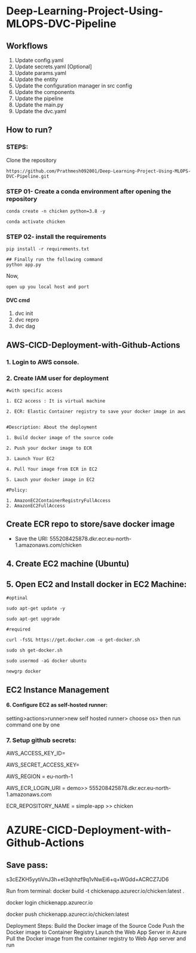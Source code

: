 # Deep-Learning-Project-Using-MLOPS-DVC-Pipeline

## Workflows
1. Update config.yaml
2. Update secrets.yaml [Optional]
3. Update params.yaml
4. Update the entity
5. Update the configuration manager in src config
6. Update the components
7. Update the pipeline
8. Update the main.py
9. Update the dvc.yaml

## How to run?
### STEPS:
Clone the repository
```
https://github.com/Prathmesh092001/Deep-Learning-Project-Using-MLOPS-DVC-Pipeline.git

```

### STEP 01- Create a conda environment after opening the repository
```
conda create -n chicken python=3.8 -y

conda activate chicken

```

### STEP 02- install the requirements
```
pip install -r requirements.txt

```
```
## Finally run the following command
python app.py

```
Now,
```
open up you local host and port
```
#### DVC cmd
1. dvc init
2. dvc repro
3. dvc dag

## AWS-CICD-Deployment-with-Github-Actions
### 1. Login to AWS console.
### 2. Create IAM user for deployment

```
#with specific access

1. EC2 access : It is virtual machine

2. ECR: Elastic Container registry to save your docker image in aws


#Description: About the deployment

1. Build docker image of the source code

2. Push your docker image to ECR

3. Launch Your EC2 

4. Pull Your image from ECR in EC2

5. Lauch your docker image in EC2

#Policy:

1. AmazonEC2ContainerRegistryFullAccess
2. AmazonEC2FullAccess

```
## Create ECR repo to store/save docker image

- Save the URI: 555208425878.dkr.ecr.eu-north-1.amazonaws.com/chicken

## 4. Create EC2 machine (Ubuntu)
## 5. Open EC2 and Install docker in EC2 Machine:
```
#optinal

sudo apt-get update -y

sudo apt-get upgrade

#required

curl -fsSL https://get.docker.com -o get-docker.sh

sudo sh get-docker.sh

sudo usermod -aG docker ubuntu

newgrp docker
```

## EC2 Instance Management

#### 6. Configure EC2 as self-hosted runner:

setting>actions>runner>new self hosted runner> choose os> then run command one by one


### 7. Setup github secrets:

AWS_ACCESS_KEY_ID=

AWS_SECRET_ACCESS_KEY=

AWS_REGION = eu-north-1

AWS_ECR_LOGIN_URI = demo>>  555208425878.dkr.ecr.eu-north-1.amazonaws.com

ECR_REPOSITORY_NAME = simple-app >> chicken
 

# AZURE-CICD-Deployment-with-Github-Actions
## Save pass:
s3cEZKH5yytiVnJ3h+eI3qhhzf9q1vNwEi6+q+WGdd+ACRCZ7JD6

Run from terminal:
docker build -t chickenapp.azurecr.io/chicken:latest .

docker login chickenapp.azurecr.io

docker push chickenapp.azurecr.io/chicken:latest

Deployment Steps:
Build the Docker image of the Source Code
Push the Docker image to Container Registry
Launch the Web App Server in Azure
Pull the Docker image from the container registry to Web App server and run